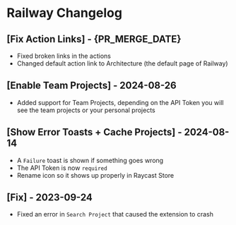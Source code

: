 # Railway Changelog

## [Fix Action Links] - {PR_MERGE_DATE}

- Fixed broken links in the actions
- Changed default action link to Architecture (the default page of Railway)

## [Enable Team Projects] - 2024-08-26

- Added support for Team Projects, depending on the API Token you will see the team projects or your personal projects

## [Show Error Toasts + Cache Projects] - 2024-08-14

- A `Failure` toast is shown if something goes wrong
- The API Token is now `required`
- Rename icon so it shows up properly in Raycast Store

## [Fix] - 2023-09-24

- Fixed an error in `Search Project` that caused the extension to crash
